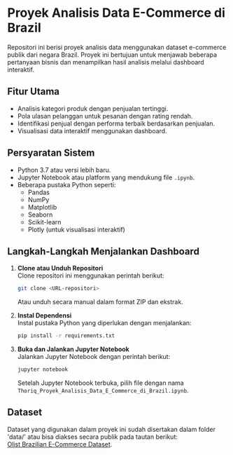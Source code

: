 # Proyek Analisis Data E-Commerce di Brazil

Repositori ini berisi proyek analisis data menggunakan dataset e-commerce publik dari negara Brazil. Proyek ini bertujuan untuk menjawab beberapa pertanyaan bisnis dan menampilkan hasil analisis melalui dashboard interaktif.

## Fitur Utama
- Analisis kategori produk dengan penjualan tertinggi.
- Pola ulasan pelanggan untuk pesanan dengan rating rendah.
- Identifikasi penjual dengan performa terbaik berdasarkan penjualan.
- Visualisasi data interaktif menggunakan dashboard.

## Persyaratan Sistem
- Python 3.7 atau versi lebih baru.
- Jupyter Notebook atau platform yang mendukung file `.ipynb`.
- Beberapa pustaka Python seperti:
  - Pandas
  - NumPy
  - Matplotlib
  - Seaborn
  - Scikit-learn
  - Plotly (untuk visualisasi interaktif)

## Langkah-Langkah Menjalankan Dashboard

1. **Clone atau Unduh Repositori**  
   Clone repositori ini menggunakan perintah berikut:
   ```bash
   git clone <URL-repositori>
   ```
   Atau unduh secara manual dalam format ZIP dan ekstrak.

2. **Instal Dependensi**  
   Instal pustaka Python yang diperlukan dengan menjalankan:
   ```bash
   pip install -r requirements.txt
   ```

4. **Buka dan Jalankan Jupyter Notebook**  
   Jalankan Jupyter Notebook dengan perintah berikut:
   ```bash
   jupyter notebook
   ```
   Setelah Jupyter Notebook terbuka, pilih file dengan nama `Thoriq_Proyek_Analisis_Data_E_Commerce_di_Brazil.ipynb`.

## Dataset
Dataset yang digunakan dalam proyek ini sudah disertakan dalam folder 'data/' atau bisa diakses secara publik pada tautan berikut:  
[Olist Brazilian E-Commerce Dataset](https://www.kaggle.com/olistbr/brazilian-ecommerce).  
